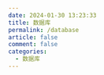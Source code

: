 ```yaml
---
date: 2024-01-30 13:23:33
title: 数据库
permalink: /database
article: false
comment: false
categories:
  - 数据库
---
```




